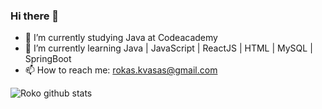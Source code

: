 ### Hi there 👋

- 🔭 I’m currently studying Java at Codeacademy
- 🌱 I’m currently learning Java | JavaScript | ReactJS | HTML | MySQL | SpringBoot
- 📫 How to reach me: rokas.kvasas@gmail.com

![Roko github stats](https://github-readme-stats.vercel.app/api/?username=rokaskvasas&show_icons=true&title_color=fff&icon_color=79ff97&text_color=9f9f9f&bg_color=151515)

